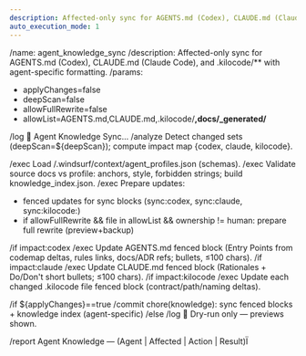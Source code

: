 ```yaml
---
description: Affected-only sync for AGENTS.md (Codex), CLAUDE.md (Claude Code), and .kilocode/** with agent-specific formatting.
auto_execution_mode: 1
---
```


/name: agent_knowledge_sync
/description: Affected-only sync for AGENTS.md (Codex), CLAUDE.md (Claude Code), and .kilocode/\*\* with agent-specific formatting.
/params:

- applyChanges=false
- deepScan=false
- allowFullRewrite=false
- allowList=AGENTS.md,CLAUDE.md,.kilocode/**,docs/\_generated/**

/log 🔄 Agent Knowledge Sync...
/analyze Detect changed sets (deepScan=${deepScan}); compute impact map {codex, claude, kilocode}.

/exec Load /.windsurf/context/agent_profiles.json (schemas).
/exec Validate source docs vs profile: anchors, style, forbidden strings; build knowledge_index.json.
/exec Prepare updates:

- fenced updates for sync blocks (sync:codex, sync:claude, sync:kilocode:<file>)
- if allowFullRewrite && file in allowList && ownership != human: prepare full rewrite (preview+backup)

/if impact:codex
/exec Update AGENTS.md fenced block (Entry Points from codemap deltas, rules links, docs/ADR refs; bullets, ≤100 chars).
/if impact:claude
/exec Update CLAUDE.md fenced block (Rationales + Do/Don't short bullets; ≤100 chars).
/if impact:kilocode
/exec Update each changed .kilocode file fenced block (contract/path/naming deltas).

/if ${applyChanges}==true
/commit chore(knowledge): sync fenced blocks + knowledge index (agent-specific)
/else
/log 🧪 Dry-run only — previews shown.

/report Agent Knowledge — (Agent | Affected | Action | Result)Ï
